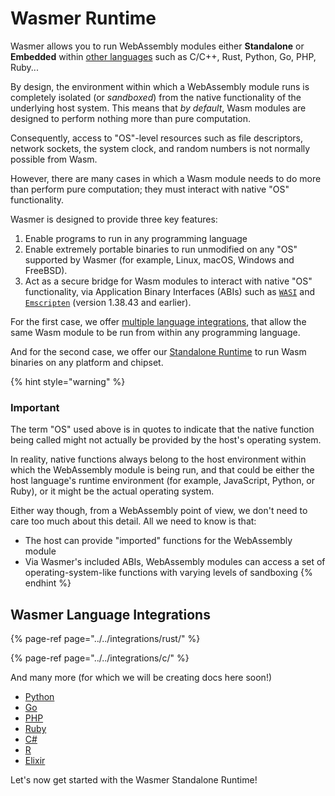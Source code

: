 # Wasmer Runtime

Wasmer allows you to run WebAssembly modules either **Standalone** or **Embedded** within [other languages](./#wasmer-language-integrations) such as C/C++, Rust, Python, Go, PHP, Ruby...

By design, the environment within which a WebAssembly module runs is completely isolated \(or _sandboxed_\) from the native functionality of the underlying host system. This means that _by default_, Wasm modules are designed to perform nothing more than pure computation.

Consequently, access to "OS"-level resources such as file descriptors, network sockets, the system clock, and random numbers is not normally possible from Wasm.

However, there are many cases in which a Wasm module needs to do more than perform pure computation; they must interact with native "OS" functionality.

Wasmer is designed to provide three key features:

1. Enable programs to run in any programming language
2. Enable extremely portable binaries to run unmodified on any "OS" supported by Wasmer \(for example, Linux, macOS, Windows and FreeBSD\).
3. Act as a secure bridge for Wasm modules to interact with native "OS" functionality, via Application Binary Interfaces \(ABIs\) such as [`WASI`](https://github.com/webassembly/wasi) and [`Emscripten`](https://github.com/emscripten-core/emscripten) \(version 1.38.43 and earlier\).

For the first case, we offer [multiple language integrations](./#wasmer-language-integrations), that allow the same Wasm module to be run from within any programming language.

And for the second case, we offer our [Standalone Runtime](getting-started.md) to run Wasm binaries on any platform and chipset.

{% hint style="warning" %}
### Important

The term "OS" used above is in quotes to indicate that the native function being called might not actually be provided by the host's operating system.

In reality, native functions always belong to the host environment within which the WebAssembly module is being run, and that could be either the host language's runtime environment \(for example, JavaScript, Python, or Ruby\), or it might be the actual operating system.

Either way though, from a WebAssembly point of view, we don't need to care too much about this detail. All we need to know is that:

* The host can provide "imported" functions for the WebAssembly module
* Via Wasmer's included ABIs, WebAssembly modules can access a set of operating-system-like functions with varying levels of sandboxing
{% endhint %}

## Wasmer Language Integrations

{% page-ref page="../../integrations/rust/" %}

{% page-ref page="../../integrations/c/" %}

And many more \(for which we will be creating docs here soon!\)

* [Python](https://github.com/wasmerio/wasmer-python)
* [Go](https://github.com/wasmerio/wasmer-go)
* [PHP](https://github.com/wasmerio/wasmer-php)
* [Ruby](https://github.com/wasmerio/wasmer-ruby)
* [C\#](https://github.com/migueldeicaza/WasmerSharp)
* [R](https://github.com/dirkschumacher/wasmr)
* [Elixir](https://github.com/tessi/wasmex)

Let's now get started with the Wasmer Standalone Runtime!

